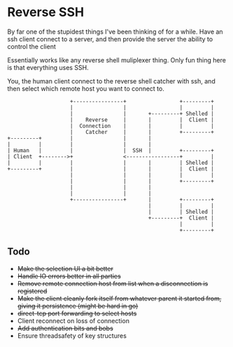 # Reverse SSH
By far one of the stupidest things I've been thinking of for a while. Have an ssh client connect to a server, and then provide the server the ability to control the client


Essentially works like any reverse shell muliplexer thing. Only fun thing here is that everything uses SSH.   

You, the human client connect to the reverse shell catcher with ssh, and then select which remote host you want to connect to. 

```
                    +----------------+                 +---------+
                    |                |                 |         |
                    |                |       +---------+ Shelled |
                    |    Reverse     |       |         |  Client |
                    |  Connection    |       |         |         |
                    |    Catcher     |       |         +---------+
+---------+         |                |       |
|         |         |                |       |
| Human   |         |                |  SSH  |         +---------+
| Client  +-------->+                <-----------------+         |
|         |         |                |       |         | Shelled |
+---------+         |                |       |         |  Client |
                    |                |       |         |         |
                    |                |       |         +---------+
                    |                |       |
                    |                |       |
                    +----------------+       |         +---------+
                                             |         |         |
                                             |         | Shelled |
                                             +---------+  Client |
                                                       |         |
                                                       +---------+
```

## Todo

- ~~Make the selection UI a bit better~~
- ~~Handle IO errors better in all parties~~
- ~~Remove remote connection host from list when a disconnection is registered~~
- ~~Make the client cleanly fork itself from whatever parent it started from, giving it persistence (might be hard in go)~~
- ~~direct-tcp port forwarding to select hosts~~
- Client reconnect on loss of connection
- ~~Add authentication bits and bobs~~
- Ensure threadsafety of key structures

